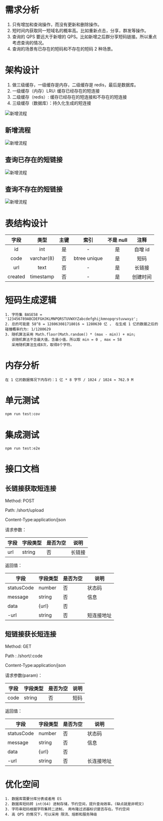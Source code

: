 # 需求分析

1. 只有增加和查询操作，而没有更新和删除操作。
2. 短时间内获取同一短域名的概率高。比如重新点击，分享，群发等操作。
3. 查询的 QPS 要远大于新增的 QPS。比如新增之后群分享短码链接。所以重点考虑查询的情况。
4. 查询的场景有已存在的短码和不存在的短码 2 种场景。

# 架构设计

1. 做三级缓存，一级缓存是内存，二级缓存是 redis，最后是数据库。
2. 一级缓存（内存）LRU: 缓存已经存在的短连接
3. 二级缓存（redis）: 缓存已经存在的短连接和不存在的短连接
4. 三级缓存（数据库）：持久化生成的短连接

![新增流程](./doc/static/%E6%9E%B6%E6%9E%84%E8%AE%BE%E8%AE%A1%E5%9B%BE.png)

## 新增流程

![新增流程](./doc/static/%E6%B7%BB%E5%8A%A0%E6%97%B6%E5%BA%8F%E5%9B%BE.jpg)

## 查询已存在的短链接

![新增流程](./doc/static/%E6%9F%A5%E8%AF%A2%E5%B7%B2%E5%AD%98%E5%9C%A8.jpg)

## 查询不存在的短链接

![新增流程](./doc/static/%E6%9F%A5%E8%AF%A2%E4%B8%8D%E5%AD%98%E5%9C%A8.jpg)

# 表结构设计

|  字段   |    类型    | 主键 |     索引     | 不是 null |   注释   |
| :-----: | :--------: | :--: | :----------: | :-------: | :------: |
|   id    |    int     |  是  |      -       |    是     | 自增 id  |
|  code   | varchar(8) |  否  | btree unique |    是     |   短码   |
|   url   |    text    |  否  |      -       |    是     |  长链接  |
| created | timestamp  |  否  |      -       |    是     | 创建时间 |

# 短码生成逻辑

```
1. 字符集 BASE58 = '123456789ABCDEFGHJKLMNPQRSTUVWXYZabcdefghijkmnopqrstuvwxyz';
2. 总的可能是 58^8 = 128063081718016 ≈ 1280630 亿 ， 在生成 1 亿的数据之后的碰撞概率约为: 1/1280629
3. 随机算法采用 Math.floor(Math.random() * (max - min)) + min;
   该随机算法不含最大值，含最小值，所以取 min = 0 , max = 58
   采用随机算法生成8次，取得8个字符。
```

# 内存分析

```
在 1 亿的数据情况下内存约：1 亿 * 8 字节 / 1024 / 1024 ≈ 762.9 M
```

# 单元测试

```bash
npm run test:cov
```

# 集成测试

```
npm run test:e2e
```

# 接口文档

## 长链接获取短连接

Method: POST

Path: /short/upload

Content-Type:application/json

请求参数：

| 字段 | 字段类型 | 是否为空 | 说明   |
| ---- | -------- | -------- | ------ |
| url  | string   | 否       | 长链接 |

返回值：

| 字段       | 字段类型 | 是否为空 | 说明       |
| ---------- | -------- | -------- | ---------- |
| statusCode | number   | 否       | 状态码     |
| message    | string   | 否       | 信息       |
| data       | {url}    | 否       |            |
| -url       | string   | 否       | 短连接地址 |

## 短链接获长短连接

Method: GET

Path : /short/:code

Content-Type:application/json

请求参数(param)：

| 字段 | 字段类型 | 是否为空 | 说明 |
| ---- | -------- | -------- | ---- |
| code | string   | 否       | 短码 |

返回值：

| 字段       | 字段类型 | 是否为空 | 说明       |
| ---------- | -------- | -------- | ---------- |
| statusCode | number   | 否       | 状态码     |
| message    | string   | 否       | 信息       |
| data       | {url}    | 否       |            |
| -url       | string   | 否       | 长连接地址 |

# 优化空间

```
1. 数据库需要分库分表或者用 ES
2. 数据库短码转 int(64) 进制存储，节约空间，提升查询效率。(缺点就是非明文)
3. 字符串短码根据字符集转二进制， 用布隆过滤器标识是否存在。节约空间
4. 高 QPS 的情况下，可以采用 限流、熔断和服务降级
```
